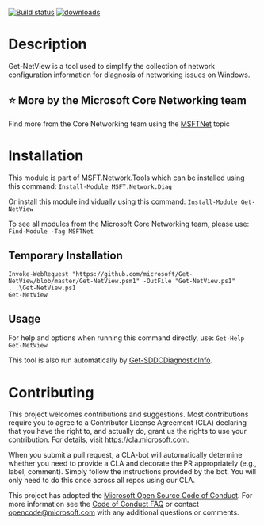 [![Build status](https://ci.appveyor.com/api/projects/status/rkdclcowkjlh5uu3?svg=true)](https://ci.appveyor.com/project/MSFTCoreNet/get-netview)
[![downloads](https://img.shields.io/powershellgallery/dt/Get-NetView.svg?label=downloads)](https://www.powershellgallery.com/packages/Get-NetView)

# Description

Get-NetView is a tool used to simplify the collection of network configuration information for diagnosis of networking issues on Windows.

## :star: More by the Microsoft Core Networking team

Find more from the Core Networking team using the [MSFTNet](https://github.com/topics/msftnet) topic

# Installation

This module is part of MSFT.Network.Tools which can be installed using this command:
```Install-Module MSFT.Network.Diag```

Or install this module individually using this command:
```Install-Module Get-NetView```

To see all modules from the Microsoft Core Networking team, please use:
```Find-Module -Tag MSFTNet```

## Temporary Installation
```
Invoke-WebRequest "https://github.com/microsoft/Get-NetView/blob/master/Get-NetView.psm1" -OutFile "Get-NetView.ps1"
. .\Get-NetView.ps1
Get-NetView
```


## Usage

For help and options when running this command directly, use:
```Get-Help Get-NetView```

This tool is also run automatically by [Get-SDDCDiagnosticInfo](https://github.com/PowerShell/PrivateCloud.DiagnosticInfo).

# Contributing

This project welcomes contributions and suggestions.  Most contributions require you to agree to a
Contributor License Agreement (CLA) declaring that you have the right to, and actually do, grant us
the rights to use your contribution. For details, visit https://cla.microsoft.com.

When you submit a pull request, a CLA-bot will automatically determine whether you need to provide
a CLA and decorate the PR appropriately (e.g., label, comment). Simply follow the instructions
provided by the bot. You will only need to do this once across all repos using our CLA.

This project has adopted the [Microsoft Open Source Code of Conduct](https://opensource.microsoft.com/codeofconduct/).
For more information see the [Code of Conduct FAQ](https://opensource.microsoft.com/codeofconduct/faq/) or
contact [opencode@microsoft.com](mailto:opencode@microsoft.com) with any additional questions or comments.
